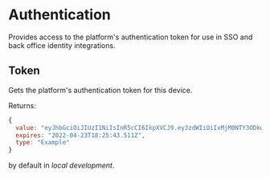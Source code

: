 # Authentication
Provides access to the platform's authentication token for use in SSO and back office identity integrations.

## Token
Gets the platform's authentication token for this device.

Returns:

```js
{
  value: "eyJhbGciOiJIUzI1NiIsInR5cCI6IkpXVCJ9.eyJzdWIiOiIxMjM0NTY3ODkwIiwibmFtZSI6IkpvaG4gRG9lIiwiaWF0IjoxNTE2MjM5MDIyfQ.SflKxwRJSMeKKF2QT4fwpMeJf36POk6yJV_adQssw5c",
  expires: "2022-04-23T18:25:43.511Z",
  type: "Example"
}
```

by default in _local development_.